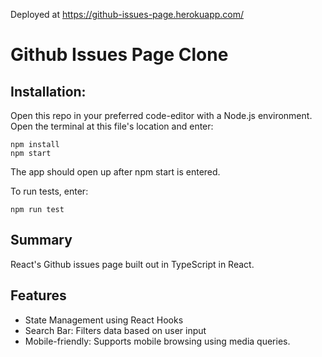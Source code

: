 

Deployed at https://github-issues-page.herokuapp.com/

# Github Issues Page Clone

## Installation:

Open this repo in your preferred code-editor with a Node.js environment. Open the terminal at this file's location and enter:

```
npm install
npm start
```

The app should open up after npm start is entered.

To run tests, enter:

```
npm run test
```

## Summary
React's Github issues page built out in TypeScript in React. 

## Features
- State Management using React Hooks
- Search Bar: Filters data based on user input
- Mobile-friendly: Supports mobile browsing using media queries.
